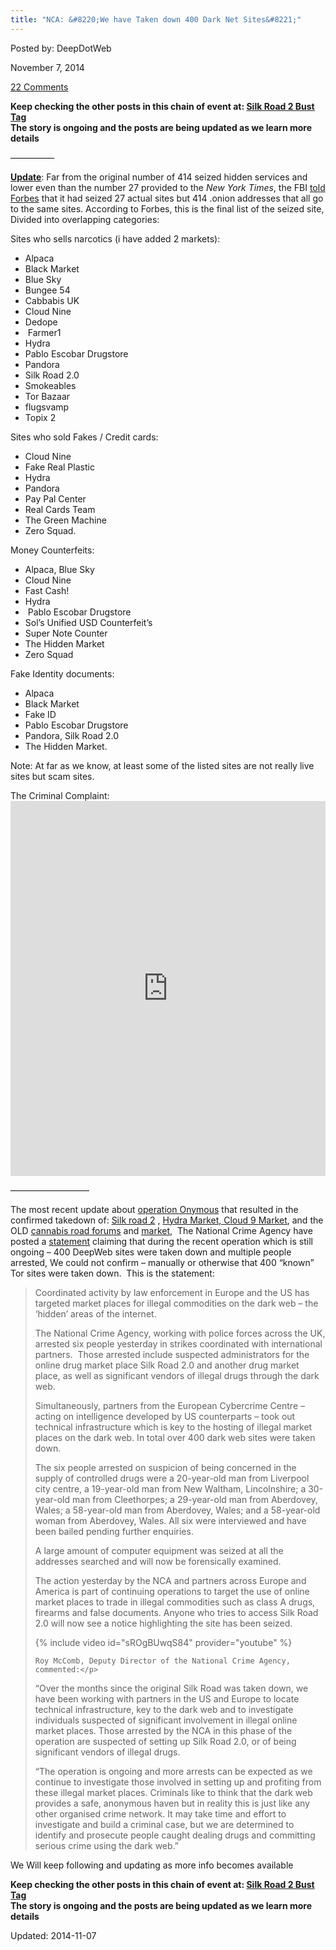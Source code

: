 ```yaml
---
title: "NCA: &#8220;We have Taken down 400 Dark Net Sites&#8221;"
---
```



Posted by: DeepDotWeb

<span>November 7, 2014</span>

<a href="https://gir.pub/deepdotweb/2014/11/07/nca-taken-400-dark-net-sites/#comments">22 Comments</a></span>
</p>
<p><strong>Keep checking the other posts in this chain of event at: <a href="tag/silkroad2bust/">Silk Road 2 Bust Tag<br/>
</a>The story is ongoing and the posts are being updated as we learn more details</strong></p>
<p>&#8212;&#8212;&#8212;&#8212;&#8212;</p>
<p><span style="text-decoration: underline;"><strong>Update</strong></span>: Far from the original number of 414 seized hidden services and lower even than the number 27 provided to the <em>New York Times</em>, the FBI <a href="http://www.forbes.com/sites/katevinton/2014/11/07/operation-onymous-dark-markets/">told Forbes</a> that it had seized 27 actual sites but 414 .onion addresses that all go to the same sites. According to Forbes, this is the final list of the seized site, Divided into overlapping categories:</p>
<p>Sites who sells narcotics (i have added 2 markets):</p>
<ul>
<li>Alpaca</li>
<li>Black Market</li>
<li>Blue Sky</li>
<li>Bungee 54</li>
<li>Cabbabis UK</li>
<li>Cloud Nine</li>
<li>Dedope</li>
<li> Farmer1</li>
<li>Hydra</li>
<li>Pablo Escobar Drugstore</li>
<li>Pandora</li>
<li>Silk Road 2.0</li>
<li>Smokeables</li>
<li>Tor Bazaar</li>
<li>flugsvamp</li>
<li>Topix 2</li>
</ul>
<p>Sites who sold Fakes / Credit cards:</p>
<ul>
<li>Cloud Nine</li>
<li>Fake Real Plastic</li>
<li>Hydra</li>
<li>Pandora</li>
<li>Pay Pal Center</li>
<li>Real Cards Team</li>
<li>The Green Machine</li>
<li>Zero Squad.</li>
</ul>
<p>Money Counterfeits:</p>
<ul>
<li>Alpaca, Blue Sky</li>
<li>Cloud Nine</li>
<li>Fast Cash!</li>
<li>Hydra</li>
<li> Pablo Escobar Drugstore</li>
<li>Sol’s Unified USD Counterfeit’s</li>
<li>Super Note Counter</li>
<li>The Hidden Market</li>
<li>Zero Squad</li>
</ul>
<p>Fake Identity documents:</p>
<ul>
<li>Alpaca</li>
<li>Black Market</li>
<li>Fake ID</li>
<li>Pablo Escobar Drugstore</li>
<li>Pandora, Silk Road 2.0</li>
<li>The Hidden Market.</li>
</ul>
<p>Note: At far as we know, at least some of the listed sites are not really live sites but scam sites.</p>
<p>The Criminal Complaint:<br/>
<iframe id="doc_96472" class="scribd_iframe_embed" src="https://www.scribd.com/embeds/246137358/content?start_page=1&amp;view_mode=scroll&amp;show_recommendations=true" width="100%" height="600" frameborder="0" scrolling="no" data-auto-height="false" data-aspect-ratio="undefined"></iframe></p>
<p>&#8212;&#8212;&#8212;&#8212;&#8212;&#8212;&#8212;&#8212;&#8212;</p>
<p>The most recent update about <a href="https://gir.pub/deepdotweb/2014/11/06/major-darknet-related-bust-ireland/">operation Onymous</a> that resulted in the confirmed takedown of: <a href="https://gir.pub/deepdotweb/2014/11/06/silk-road-2-seized/">Silk road 2</a> , <a href="https://gir.pub/deepdotweb/2014/11/06/multiple-market-takedown-hydra-marketplace-seized/">Hydra Market, Cloud 9 Market</a>, and the OLD <a href="https://gir.pub/deepdotweb/2014/11/06/cannbis-road-forums-seized/">cannabis road forums</a> and <a href="https://gir.pub/deepdotweb/2014/11/07/old-cannbis-road-seized-fbi-raided-home-west-haven/">market</a>,  The National Crime Agency have posted a <a href="http://www.nationalcrimeagency.gov.uk/news/news-listings/483-international-law-enforcement-deals-major-blow-to-dark-web-markets">statement</a> claiming that during the recent operation which is still ongoing &#8211; 400 DeepWeb sites were taken down and multiple people arrested, We could not confirm &#8211; manually or otherwise that 400 &#8220;known&#8221; Tor sites were taken down.  This is the statement:</p>
<blockquote><p>Coordinated activity by law enforcement in Europe and the US has targeted market places for illegal commodities on the dark web – the ‘hidden’ areas of the internet.</p>
<p>The National Crime Agency, working with police forces across the UK, arrested six people yesterday in strikes coordinated with international partners.  Those arrested include suspected administrators for the online drug market place Silk Road 2.0 and another drug market place, as well as significant vendors of illegal drugs through the dark web.</p>
<p>Simultaneously, partners from the European Cybercrime Centre – acting on intelligence developed by US counterparts &#8211; took out technical infrastructure which is key to the hosting of illegal market places on the dark web. In total over 400 dark web sites were taken down.</p>
<p>The six people arrested on suspicion of being concerned in the supply of controlled drugs were a 20-year-old man from Liverpool city centre, a 19-year-old man from New Waltham, Lincolnshire; a 30-year-old man from Cleethorpes; a 29-year-old man from Aberdovey, Wales; a 58-year-old man from Aberdovey, Wales; and a 58-year-old woman from Aberdovey, Wales. All six were interviewed and have been bailed pending further enquiries.</p>
<p>A large amount of computer equipment was seized at all the addresses searched and will now be forensically examined.</p>
<p>The action yesterday by the NCA and partners across Europe and America is part of continuing operations to target the use of online market places to trade in illegal commodities such as class A drugs, firearms and false documents. Anyone who tries to access Silk Road 2.0 will now see a notice highlighting the site has been seized.<br/>

{% include video id="sROgBUwqS84" provider="youtube" %}

    Roy McComb, Deputy Director of the National Crime Agency, commented:</p>
<p>“Over the months since the original Silk Road was taken down, we have been working with partners in the US and Europe to locate technical infrastructure, key to the dark web and to investigate individuals suspected of significant involvement in illegal online market places. Those arrested by the NCA in this phase of the operation are suspected of setting up Silk Road 2.0, or of being significant vendors of illegal drugs.</p>
<p>“The operation is ongoing and more arrests can be expected as we continue to investigate those involved in setting up and profiting from these illegal market places. Criminals like to think that the dark web provides a safe, anonymous haven but in reality this is just like any other organised crime network. It may take time and effort to investigate and build a criminal case, but we are determined to identify and prosecute people caught dealing drugs and committing serious crime using the dark web.”</p></blockquote>
<p>We Will keep following and updating as more info becomes available</p>
<p><strong>Keep checking the other posts in this chain of event at: <a href="tag/silkroad2bust/">Silk Road 2 Bust Tag<br/>
</a>The story is ongoing and the posts are being updated as we learn more details</strong></p>

Updated: 2014-11-07
    
